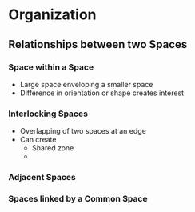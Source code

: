 # Organization

## Relationships between two Spaces

### Space within a Space

- Large space enveloping a smaller space
- Difference in orientation or shape creates interest

### Interlocking Spaces

- Overlapping of two spaces at an edge
- Can create
	- Shared zone
	- 

### Adjacent Spaces

### Spaces linked by a Common Space

